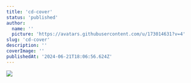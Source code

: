 ```yaml
---
title: 'cd-cover'
status: 'published'
author:
  name: ''
  picture: 'https://avatars.githubusercontent.com/u/173014631?v=4'
slug: 'cd-cover'
description: ''
coverImage: ''
publishedAt: '2024-06-21T18:06:56.624Z'
---
```


![](/images/cd-IxNj.jpg)